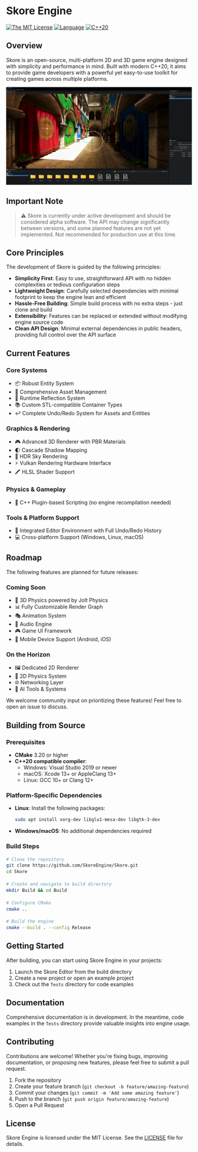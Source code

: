 # Skore Engine

[![The MIT License][license-image]][license-url]
[![Language](https://img.shields.io/badge/language-C++-blue.svg)](https://isocpp.org/)
[![C++20](https://img.shields.io/badge/C%2B%2B-20-brightgreen.svg)](https://en.cppreference.com/w/cpp/20)

## Overview

Skore is an open-source, multi-platform 2D and 3D game engine designed with simplicity and performance in mind. Built with modern C++20, it aims to provide game developers with a powerful yet easy-to-use toolkit for creating games across multiple platforms.

[license-image]: https://img.shields.io/badge/License-MIT-yellow.svg
[license-url]: https://opensource.org/licenses/MIT

![Scene](Content/Images/Sponza.png)

## Important Note

> ⚠️ Skore is currently under active development and should be considered alpha software. The API may change significantly between versions, and some planned features are not yet implemented. Not recommended for production use at this time.

## Core Principles

The development of Skore is guided by the following principles:

- **Simplicity First**: Easy to use, straightforward API with no hidden complexities or tedious configuration steps
- **Lightweight Design**: Carefully selected dependencies with minimal footprint to keep the engine lean and efficient
- **Hassle-Free Building**: Simple build process with no extra steps - just clone and build
- **Extensibility**: Features can be replaced or extended without modifying engine source code
- **Clean API Design**: Minimal external dependencies in public headers, providing full control over the API surface

## Current Features

### Core Systems
- 📦 Robust Entity System
- 🧩 Comprehensive Asset Management
- 🔄 Runtime Reflection System
- 📚 Custom STL-compatible Container Types
- ↩️ Complete Undo/Redo System for Assets and Entities

### Graphics & Rendering
- 🎮 Advanced 3D Renderer with PBR Materials
- 🌓 Cascade Shadow Mapping
- 🌌 HDR Sky Rendering
- ⚡ Vulkan Rendering Hardware Interface
- 🖍️ HLSL Shader Support

### Physics & Gameplay
- 🔌 C++ Plugin-based Scripting (no engine recompilation needed)

### Tools & Platform Support
- 🔧 Integrated Editor Environment with Full Undo/Redo History
- 💻 Cross-platform Support (Windows, Linux, macOS)

## Roadmap

The following features are planned for future releases:

### Coming Soon
- 🔋 3D Physics powered by Jolt Physics
- 📊 Fully Customizable Render Graph
- 🎭 Animation System
- 🎵 Audio Engine
- 🎮 Game UI Framework
- 📱 Mobile Device Support (Android, iOS)

### On the Horizon
- 🖼️ Dedicated 2D Renderer
- 🧲 2D Physics System
- 🌐 Networking Layer
- 🧠 AI Tools & Systems

We welcome community input on prioritizing these features! Feel free to open an issue to discuss.

## Building from Source

### Prerequisites

- **CMake** 3.20 or higher
- **C++20 compatible compiler**:
  - Windows: Visual Studio 2019 or newer
  - macOS: Xcode 13+ or AppleClang 13+
  - Linux: GCC 10+ or Clang 12+

### Platform-Specific Dependencies

- **Linux**: Install the following packages:
  ```bash
  sudo apt install xorg-dev libglu1-mesa-dev libgtk-3-dev
  ```
- **Windows/macOS**: No additional dependencies required

### Build Steps

```bash
# Clone the repository
git clone https://github.com/SkoreEngine/Skore.git
cd Skore

# Create and navigate to build directory
mkdir Build && cd Build

# Configure CMake
cmake ..

# Build the engine
cmake --build . --config Release
```

## Getting Started

After building, you can start using Skore Engine in your projects:

1. Launch the Skore Editor from the build directory
2. Create a new project or open an example project
3. Check out the `Tests` directory for code examples

## Documentation

Comprehensive documentation is in development. In the meantime, code examples in the `Tests` directory provide valuable insights into engine usage.

## Contributing

Contributions are welcome! Whether you're fixing bugs, improving documentation, or proposing new features, please feel free to submit a pull request.

1. Fork the repository
2. Create your feature branch (`git checkout -b feature/amazing-feature`)
3. Commit your changes (`git commit -m 'Add some amazing feature'`)
4. Push to the branch (`git push origin feature/amazing-feature`)
5. Open a Pull Request

## License

Skore Engine is licensed under the MIT License. See the [LICENSE](LICENSE) file for details.